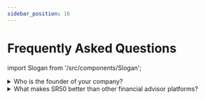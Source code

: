 ```yaml
---
sidebar_position: 16
---
```


# Frequently Asked Questions

import Slogan from '/src/components/Slogan';

<details>
  <summary>Who is the founder of your company?</summary>

- [This guy.](https://tpascarella.github.io)

</details>

<details>
  <summary>What makes SR50 better than other financial advisor platforms?</summary>

A few things:
- Everything we teach is made freely available through this website, and our content is [constantly being updated and refined](https://github.com/tpascarella/sr50/commits/main).
- We focus on improving our users' Savings Rate, as opposed to Net Worth. If you optimize for [Savings Rate](/kpis/savings-rate.md) you can reach the same level of financial independence within 3-5 years, as it would take 35-40 years using a typical financial advisor approach.
- We DO NOT sell insurance or shitty investment products like all other [financial advisors.](problems.md)
- We NEVER sell user data.

</details>

<Slogan/>